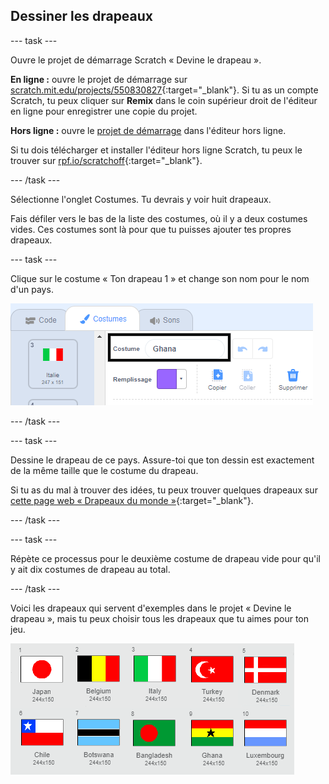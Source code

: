 ## Dessiner les drapeaux

--- task ---

Ouvre le projet de démarrage Scratch « Devine le drapeau ».

**En ligne :** ouvre le projet de démarrage sur [scratch.mit.edu/projects/550830827](https://scratch.mit.edu/projects/550830827){:target="_blank"}. Si tu as un compte Scratch, tu peux cliquer sur **Remix** dans le coin supérieur droit de l'éditeur en ligne pour enregistrer une copie du projet.

**Hors ligne :** ouvre le [projet de démarrage](http://rpf.io/p/fr-FR/guess-the-flag-go) dans l'éditeur hors ligne.

Si tu dois télécharger et installer l'éditeur hors ligne Scratch, tu peux le trouver sur [rpf.io/scratchoff](http://rpf.io/scratchoff){:target="_blank"}.

--- /task ---

Sélectionne l'onglet Costumes. Tu devrais y voir huit drapeaux.

Fais défiler vers le bas de la liste des costumes, où il y a deux costumes vides. Ces costumes sont là pour que tu puisses ajouter tes propres drapeaux.

--- task ---

Clique sur le costume « Ton drapeau 1 » et change son nom pour le nom d'un pays.

![Renommer le costume](images/rename-costume.png)

--- /task ---

--- task ---

Dessine le drapeau de ce pays. Assure-toi que ton dessin est exactement de la même taille que le costume du drapeau.

Si tu as du mal à trouver des idées, tu peux trouver quelques drapeaux sur [cette page web « Drapeaux du monde »](https://www.countries-ofthe-world.com/flags-of-the-world.html){:target="_blank"}.

--- /task ---

--- task ---

Répète ce processus pour le deuxième costume de drapeau vide pour qu'il y ait dix costumes de drapeau au total.

--- /task ---

Voici les drapeaux qui servent d'exemples dans le projet « Devine le drapeau », mais tu peux choisir tous les drapeaux que tu aimes pour ton jeu.

![Tous les costumes du drapeau](images/all-costumes.png)